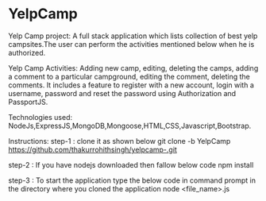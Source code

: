 # YelpCamp


Yelp Camp project: 
                A full stack application which lists collection of best yelp campsites.The user
can perform the activities mentioned below when he is authorized.

Yelp Camp Activities:
                   Adding new camp, editing, deleting the camps, adding a comment to
a particular campground, editing the comment, deleting the comments. It includes a feature to
register with a new account, login with a username, password and reset the password using
Authorization and PassportJS.

Technologies used:
                NodeJs,ExpressJS,MongoDB,Mongoose,HTML,CSS,Javascript,Bootstrap.
                
 Instructions:
 step-1 : clone it as shown below 
          git clone -b YelpCamp https://github.com/thakurrohithsingh/yelpcamp-.git
 
 step-2 : If you have nodejs downloaded then fallow below code
           npm install
     
 step-3 : To start the application type the below code in command prompt in the directory where you cloned the application
            node <file_name>.js
            
